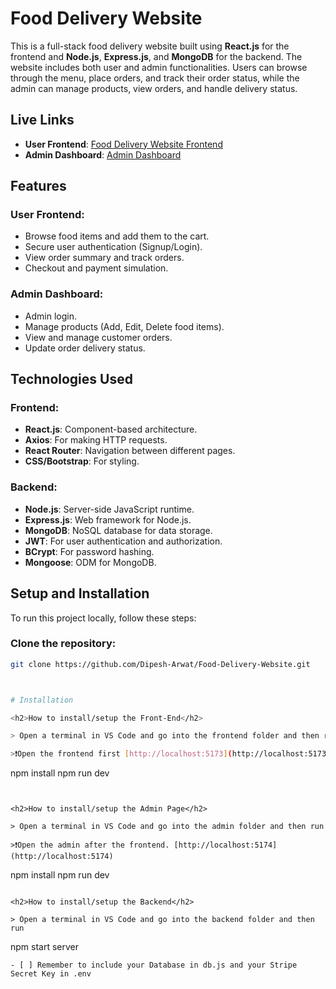 # Food Delivery Website

This is a full-stack food delivery website built using **React.js** for the frontend and **Node.js**, **Express.js**, and **MongoDB** for the backend. The website includes both user and admin functionalities. Users can browse through the menu, place orders, and track their order status, while the admin can manage products, view orders, and handle delivery status.

## Live Links

- **User Frontend**: [Food Delivery Website Frontend](https://food-delivery-website-frontend-ma6t.onrender.com/)
- **Admin Dashboard**: [Admin Dashboard](https://food-delivery-website-admin-pb3u.onrender.com/)

## Features

### User Frontend:
- Browse food items and add them to the cart.
- Secure user authentication (Signup/Login).
- View order summary and track orders.
- Checkout and payment simulation.

### Admin Dashboard:
- Admin login.
- Manage products (Add, Edit, Delete food items).
- View and manage customer orders.
- Update order delivery status.

## Technologies Used

### Frontend:
- **React.js**: Component-based architecture.
- **Axios**: For making HTTP requests.
- **React Router**: Navigation between different pages.
- **CSS/Bootstrap**: For styling.

### Backend:
- **Node.js**: Server-side JavaScript runtime.
- **Express.js**: Web framework for Node.js.
- **MongoDB**: NoSQL database for data storage.
- **JWT**: For user authentication and authorization.
- **BCrypt**: For password hashing.
- **Mongoose**: ODM for MongoDB.

## Setup and Installation

To run this project locally, follow these steps:

### Clone the repository:
```bash
git clone https://github.com/Dipesh-Arwat/Food-Delivery-Website.git



# Installation

<h2>How to install/setup the Front-End</h2>

> Open a terminal in VS Code and go into the frontend folder and then run

>❗Open the frontend first [http://localhost:5173](http://localhost:5173)


```
npm install
npm run dev
```


<h2>How to install/setup the Admin Page</h2>

> Open a terminal in VS Code and go into the admin folder and then run

>❗Open the admin after the frontend. [http://localhost:5174](http://localhost:5174)

```
npm install
npm run dev
```
   
<h2>How to install/setup the Backend</h2>

> Open a terminal in VS Code and go into the backend folder and then run

```
npm start server
```
- [ ] Remember to include your Database in db.js and your Stripe Secret Key in .env
